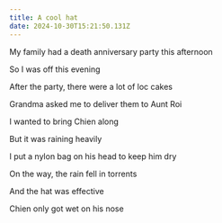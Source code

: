 ```yaml
---
title: A cool hat
date: 2024-10-30T15:21:50.131Z
---
```


My family had a death anniversary party this afternoon

So I was off this evening

After the party, there were a lot of loc cakes

Grandma asked me to deliver them to Aunt Roi

I wanted to bring Chien along

But it was raining heavily

I put a nylon bag on his head to keep him dry

On the way, the rain fell in torrents

And the hat was effective

Chien only got wet on his nose
